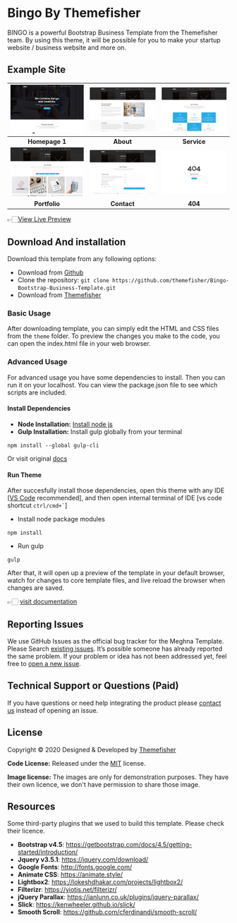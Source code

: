 # Bingo By Themefisher
BINGO is a powerful Bootstrap Business Template from the Themefisher team. By using this theme, it will be possible for you to make your startup website / business website and more on.


<!-- demo -->
## Example Site
| [![](screenshots/homepage.png)](https://demo.themefisher.com/themefisher/bingo/) | [![](screenshots/about.png)](https://demo.themefisher.com/themefisher/bingo/about.html) | [![](screenshots/service.png)](https://demo.themefisher.com/themefisher/bingo/service.html) |
|:---:|:---:|:---:|
| **Homepage 1**  | **About**  | **Service**  |
| [![](screenshots/portfolio.png)](https://demo.themefisher.com/themefisher/bingo/portfolio.html) | [![](screenshots/contact.png)](https://demo.themefisher.com/themefisher/bingo/contact.html) | [![](screenshots/404.png)](https://demo.themefisher.com/themefisher/bingo/404.html) |
| **Portfolio** | **Contact** | **404** |

👉🏻[View Live Preview](https://demo.themefisher.com/themefisher/bingo/)


<!-- download -->
## Download And installation
Download this template from any following options:

* Download from [Github](https://github.com/themefisher/Bingo-Bootstrap-Business-Template/archive/master.zip)
* Clone the repository: `git clone https://github.com/themefisher/Bingo-Bootstrap-Business-Template.git`
* Download from [Themefisher](https://themefisher.com/products/bingo-bootstrap-business-template/)


<!-- installation -->
### Basic Usage
After downloading template, you can simply edit the HTML and CSS files from the `theme` folder. To preview the changes you make to the code, you can open the index.html file in your web browser.

### Advanced Usage
For advanced usage you have some dependencies to install. Then you can run it on your localhost. You can view the package.json file to see which scripts are included.

#### Install Dependencies
* **Node Installation:** [Install node js](https://nodejs.org/en/download/)
* **Gulp Installation:** Install gulp globally from your terminal 
```
npm install --global gulp-cli
```
Or visit original [docs](https://gulpjs.com/docs/en/getting-started/quick-start)

#### Run Theme
After succesfully install those dependencies, open this theme with any IDE [[VS Code](https://code.visualstudio.com/) recommended], and then open internal terminal of IDE [vs code shortcut <code>ctrl/cmd+\`</code>]

* Install node package modules
```
npm install
```
* Run gulp
```
gulp
```
After that, it will open up a preview of the template in your default browser, watch for changes to core template files, and live reload the browser when changes are saved.

👉🏻 [visit documentation](https://docs.themefisher.com/bingo/)


<!-- reporting issue -->
## Reporting Issues
We use GitHub Issues as the official bug tracker for the Meghna Template. Please Search [existing issues](https://github.com/themefisher/Bingo-Bootstrap-Business-Template/issues). It’s possible someone has already reported the same problem.
If your problem or idea has not been addressed yet, feel free to [open a new issue](https://github.com/themefisher/Bingo-Bootstrap-Business-Template/issues).

<!-- support -->
## Technical Support or Questions (Paid)
If you have questions or need help integrating the product please [contact us](mailto:mehedi@themefisher.com) instead of opening an issue.

<!-- licence -->
## License
Copyright &copy; 2020 Designed & Developed by [Themefisher](https://themefisher.com)

**Code License:** Released under the [MIT](https://github.com/themefisher/Bingo-Bootstrap-Business-Template/blob/master/LICENSE) license.

**Image license:** The images are only for demonstration purposes. They have their own licence, we don't have permission to share those image.

<!-- resources -->
## Resources
Some third-party plugins that we used to build this template. Please check their licence.
* **Bootstrap v4.5**: https://getbootstrap.com/docs/4.5/getting-started/introduction/
* **Jquery v3.5.1**: https://jquery.com/download/
* **Google Fonts**: http://fonts.google.com/
* **Animate CSS**: https://animate.style/
* **Lightbox2**: https://lokeshdhakar.com/projects/lightbox2/
* **Filterizr**: https://yiotis.net/filterizr/
* **jQuery Parallax**: https://ianlunn.co.uk/plugins/jquery-parallax/
* **Slick**: https://kenwheeler.github.io/slick/
* **Smooth Scroll**: https://github.com/cferdinandi/smooth-scroll/
